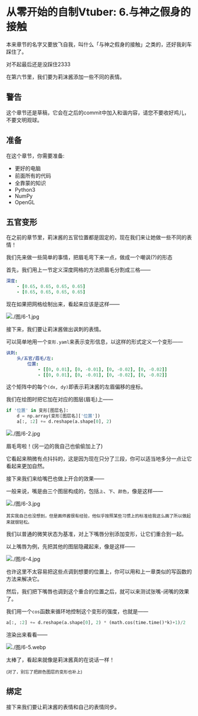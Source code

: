 # 从零开始的自制Vtuber: 6.与神之假身的接触

本来章节的名字又要放飞自我，叫什么「与神之假身的接触」之类的，还好我刹车踩住了。

对不起最后还是没踩住2333

在第六节里，我们要为莉沫酱添加一些不同的表情。


## 警告

这个章节还是草稿，它会在之后的commit中加入和谐内容，请您不要收好鸡儿，不要文明观球。


## 准备

在这个章节，你需要准备: 

+ 更好的电脑
+ 前面所有的代码
+ 全靠蒙的知识
+ Python3
+ NumPy
+ OpenGL


## 五官变形

在之前的章节里，莉沫酱的五官位置都是固定的，现在我们来让她做一些不同的表情！

我们先来做一些简单的事情，把眉毛弯下来一点，做成一个嘲讽(?)的形态

首先，我们用上一节定义深度网格的方法把眉毛分割成三格——

```yaml
深度:
    - [0.65, 0.65, 0.65, 0.65]
    - [0.65, 0.65, 0.65, 0.65]
```

现在如果把网格绘制出来，看起来应该是这样——

![./图/6-1.jpg](./图/6-1.jpg)

接下来，我们要让莉沫酱做出讽刺的表情。

可以简单地用一个`变形.yaml`来表示变形信息，以这样的形式定义一个变形——

```yaml
讽刺: 
    头/五官/眉毛/左:
        位置:
            - [[0, 0.01], [0, -0.01], [0, -0.02], [0, -0.02]]
            - [[0, 0.01], [0, -0.01], [0, -0.02], [0, -0.02]]
```

这个矩阵中的每个`(dx, dy)`即表示莉沫酱的左眉偏移的座标。

我们在绘图时把它加在对应的图层(眉毛)上——

```python
if '位置' in 变形[图层名]:
    d = np.array(变形[图层名]['位置'])
    a[:, :2] += d.reshape(a.shape[0], 2)
```

![./图/6-2.jpg](./图/6-2.jpg)

眉毛弯啦！(另一边的我自己也偷偷加上了)

它看起来稍微有点抖抖的，这是因为现在只分了三段，你可以适当地多分一点让它看起来更加自然。


接下来我们来给嘴巴也做上开合的效果——

一般来说，嘴是由三个图层构成的，包括`上`、`下`、`颜色`，像是这样——

![./图/6-3.jpg](./图/6-3.jpg)

<sub>其实我自己也没想到，但是画师酱很有经验，他似乎按照某些习惯上的标准给我这么画了所以做起来就很轻松。</sub>

我们以普通的微笑状态为基准，对上下嘴唇分别添加变形，让它们重合到一起。

以上嘴唇为例，先把其他的图层隐藏起来，像是这样——

![./图/6-4.jpg](./图/6-4.jpg)

也许这里不太容易把这些点调到想要的位置上，你可以用和上一章类似的写函数的方法来解决它。

然后，我们把下嘴唇也调到这个重合的位置之后，就可以来测试张嘴-闭嘴的效果了。

我们用一个`cos`函数来循环地控制这个变形的强度，也就是——

```python
a[:, :2] += d.reshape(a.shape[0], 2) * (math.cos(time.time()*k)+1)/2 
```

渲染出来看看——

![./图/6-5.webp](./图/6-5.webp)

太棒了，看起来就像是莉沫酱真的在说话一样！

<sub>(对了，别忘了把颜色图层的变形也补上)</sub>


## 绑定

接下来我们要让莉沫酱的表情和自己的表情同步。


